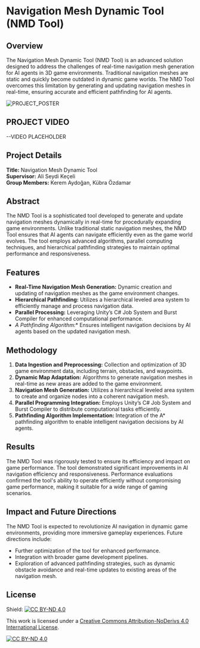 # Navigation Mesh Dynamic Tool (NMD Tool)

## Overview
The Navigation Mesh Dynamic Tool (NMD Tool) is an advanced solution designed to address the challenges of real-time navigation mesh generation for AI agents in 3D game environments. Traditional navigation meshes are static and quickly become outdated in dynamic game worlds. The NMD Tool overcomes this limitation by generating and updating navigation meshes in real-time, ensuring accurate and efficient pathfinding for AI agents.


![PROJECT_POSTER](https://github.com/Montanum/NavMeshDynamic/assets/62666688/58983eff-e38d-47f4-96e6-fa664a77f33e)


## PROJECT VIDEO
--VIDEO PLACEHOLDER

## Project Details
**Title:** Navigation Mesh Dynamic Tool  
**Supervisor:** Ali Seydi Keçeli  
**Group Members:** Kerem Aydoğan, Kübra Özdamar  

## Abstract
The NMD Tool is a sophisticated tool developed to generate and update navigation meshes dynamically in real-time for procedurally expanding game environments. Unlike traditional static navigation meshes, the NMD Tool ensures that AI agents can navigate efficiently even as the game world evolves. The tool employs advanced algorithms, parallel computing techniques, and hierarchical pathfinding strategies to maintain optimal performance and responsiveness.

## Features
- **Real-Time Navigation Mesh Generation:** Dynamic creation and updating of navigation meshes as the game environment changes.
- **Hierarchical Pathfinding:** Utilizes a hierarchical leveled area system to efficiently manage and process navigation data.
- **Parallel Processing:** Leveraging Unity’s C# Job System and Burst Compiler for enhanced computational performance.
- **A* Pathfinding Algorithm:** Ensures intelligent navigation decisions by AI agents based on the updated navigation mesh.

## Methodology
1. **Data Ingestion and Preprocessing:** Collection and optimization of 3D game environment data, including terrain, obstacles, and waypoints.
2. **Dynamic Map Adaptation:** Algorithms to generate navigation meshes in real-time as new areas are added to the game environment.
3. **Navigation Mesh Generation:** Utilizes a hierarchical leveled area system to create and organize nodes into a coherent navigation mesh.
4. **Parallel Programming Integration:** Employs Unity’s C# Job System and Burst Compiler to distribute computational tasks efficiently.
5. **Pathfinding Algorithm Implementation:** Integration of the A* pathfinding algorithm to enable intelligent navigation decisions by AI agents.

## Results
The NMD Tool was rigorously tested to ensure its efficiency and impact on game performance. The tool demonstrated significant improvements in AI navigation efficiency and responsiveness. Performance evaluations confirmed the tool's ability to operate efficiently without compromising game performance, making it suitable for a wide range of gaming scenarios.

## Impact and Future Directions
The NMD Tool is expected to revolutionize AI navigation in dynamic game environments, providing more immersive gameplay experiences. Future directions include:
- Further optimization of the tool for enhanced performance.
- Integration with broader game development pipelines.
- Exploration of advanced pathfinding strategies, such as dynamic obstacle avoidance and real-time updates to existing areas of the navigation mesh.


## License
Shield: [![CC BY-ND 4.0][cc-by-nd-shield]][cc-by-nd]

This work is licensed under a
[Creative Commons Attribution-NoDerivs 4.0 International License][cc-by-nd].

[![CC BY-ND 4.0][cc-by-nd-image]][cc-by-nd]

[cc-by-nd]: https://creativecommons.org/licenses/by-nd/4.0/

[cc-by-nd-image]: https://licensebuttons.net/l/by-nd/4.0/88x31.png
[cc-by-nd-shield]: https://img.shields.io/badge/License-CC%20BY--ND%204.0-lightgrey.svg

